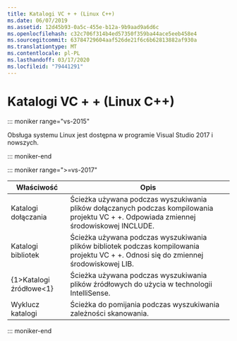 ```yaml
---
title: Katalogi VC + + (Linux C++)
ms.date: 06/07/2019
ms.assetid: 12d45b93-0a5c-455e-b12a-9b9aad9a6d6c
ms.openlocfilehash: c32c706f314b4ed57350f359ba44ace5eeb458e4
ms.sourcegitcommit: 63784729604aaf526de21f6c6b62813882af930a
ms.translationtype: MT
ms.contentlocale: pl-PL
ms.lasthandoff: 03/17/2020
ms.locfileid: "79441291"
---
```

# <a name="vc-directories-linux-c"></a>Katalogi VC + + (Linux C++)

::: moniker range="vs-2015"

Obsługa systemu Linux jest dostępna w programie Visual Studio 2017 i nowszych.

::: moniker-end

::: moniker range=">=vs-2017"

| Właściwość | Opis |
|--|--|
| Katalogi dołączania | Ścieżka używana podczas wyszukiwania plików dołączanych podczas kompilowania projektu VC + +.  Odpowiada zmiennej środowiskowej INCLUDE. |
| Katalogi bibliotek | Ścieżka używana podczas wyszukiwania plików bibliotek podczas kompilowania projektu VC + +.  Odnosi się do zmiennej środowiskowej LIB. |
| {1&gt;Katalogi źródłowe&lt;1} | Ścieżka używana podczas wyszukiwania plików źródłowych do użycia w technologii IntelliSense. |
| Wyklucz katalogi | Ścieżka do pomijania podczas wyszukiwania zależności skanowania. |

::: moniker-end
